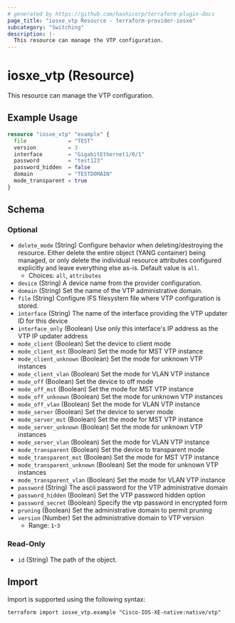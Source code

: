 ```yaml
---
# generated by https://github.com/hashicorp/terraform-plugin-docs
page_title: "iosxe_vtp Resource - terraform-provider-iosxe"
subcategory: "Switching"
description: |-
  This resource can manage the VTP configuration.
---
```


# iosxe_vtp (Resource)

This resource can manage the VTP configuration.

## Example Usage

```terraform
resource "iosxe_vtp" "example" {
  file             = "TEST"
  version          = 3
  interface        = "GigabitEthernet1/0/1"
  password         = "test123"
  password_hidden  = false
  domain           = "TESTDOMAIN"
  mode_transparent = true
}
```

<!-- schema generated by tfplugindocs -->
## Schema

### Optional

- `delete_mode` (String) Configure behavior when deleting/destroying the resource. Either delete the entire object (YANG container) being managed, or only delete the individual resource attributes configured explicitly and leave everything else as-is. Default value is `all`.
  - Choices: `all`, `attributes`
- `device` (String) A device name from the provider configuration.
- `domain` (String) Set the name of the VTP administrative domain.
- `file` (String) Configure IFS filesystem file where VTP configuration is stored.
- `interface` (String) The name of the interface providing the VTP updater ID for this device
- `interface_only` (Boolean) Use only this interface's IP address as the VTP IP updater address
- `mode_client` (Boolean) Set the device to client mode
- `mode_client_mst` (Boolean) Set the mode for MST VTP instance
- `mode_client_unknown` (Boolean) Set the mode for unknown VTP instances
- `mode_client_vlan` (Boolean) Set the mode for VLAN VTP instance
- `mode_off` (Boolean) Set the device to off mode
- `mode_off_mst` (Boolean) Set the mode for MST VTP instance
- `mode_off_unknown` (Boolean) Set the mode for unknown VTP instances
- `mode_off_vlan` (Boolean) Set the mode for VLAN VTP instance
- `mode_server` (Boolean) Set the device to server mode
- `mode_server_mst` (Boolean) Set the mode for MST VTP instance
- `mode_server_unknown` (Boolean) Set the mode for unknown VTP instances
- `mode_server_vlan` (Boolean) Set the mode for VLAN VTP instance
- `mode_transparent` (Boolean) Set the device to transparent mode
- `mode_transparent_mst` (Boolean) Set the mode for MST VTP instance
- `mode_transparent_unknown` (Boolean) Set the mode for unknown VTP instances
- `mode_transparent_vlan` (Boolean) Set the mode for VLAN VTP instance
- `password` (String) The ascii password for the VTP administrative domain
- `password_hidden` (Boolean) Set the VTP password hidden option
- `password_secret` (Boolean) Specify the vtp password in encrypted form
- `pruning` (Boolean) Set the administrative domain to permit pruning
- `version` (Number) Set the administrative domain to VTP version
  - Range: `1`-`3`

### Read-Only

- `id` (String) The path of the object.

## Import

Import is supported using the following syntax:

```shell
terraform import iosxe_vtp.example "Cisco-IOS-XE-native:native/vtp"
```
